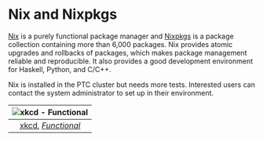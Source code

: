 # Nix and Nixpkgs

[Nix](https://nixos.org/nix/) is a purely functional package manager and [Nixpkgs](https://nixos.org/nixpkgs/) is a package collection containing more than 6,000 packages. Nix provides atomic upgrades and rollbacks of packages, which makes package management reliable and reproducible. It also provides a good development environment for Haskell, Python, and C/C++.

Nix is installed in the PTC cluster but needs more tests. Interested users can contact the system administrator to set up in their environment.

| ![xkcd - Functional](https://imgs.xkcd.com/comics/functional.png) |
| :--: |
| [xkcd](https://xkcd.com/), [*Functional*](https://xkcd.com/1270/) |
